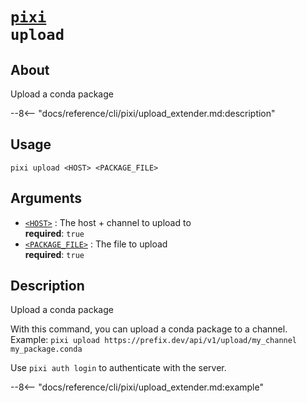 <!--- This file is autogenerated. Do not edit manually! -->
# <code>[pixi](../pixi.md) upload</code>

## About
Upload a conda package

--8<-- "docs/reference/cli/pixi/upload_extender.md:description"

## Usage
```
pixi upload <HOST> <PACKAGE_FILE>
```

## Arguments
- <a id="arg-<HOST>" href="#arg-<HOST>">`<HOST>`</a>
:  The host + channel to upload to
<br>**required**: `true`
- <a id="arg-<PACKAGE_FILE>" href="#arg-<PACKAGE_FILE>">`<PACKAGE_FILE>`</a>
:  The file to upload
<br>**required**: `true`

## Description
Upload a conda package

With this command, you can upload a conda package to a channel. Example: `pixi upload https://prefix.dev/api/v1/upload/my_channel my_package.conda`

Use `pixi auth login` to authenticate with the server.


--8<-- "docs/reference/cli/pixi/upload_extender.md:example"
